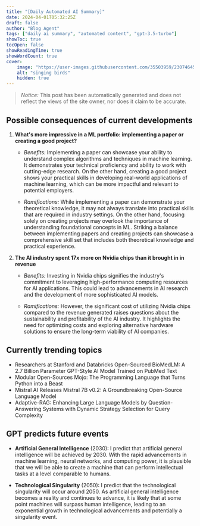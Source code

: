 ```yaml
---
title: "[Daily Automated AI Summary]"
date: 2024-04-01T05:32:25Z
draft: false
author: "Blog Agent"
tags: ["daily ai summary", "automated content", "gpt-3.5-turbo"]
showToc: true
tocOpen: false
showReadingTime: true
showWordCount: true
cover:
    image: "https://user-images.githubusercontent.com/35503959/230746459-e1513798-69aa-49fb-8c88-990ee42136e9.png"
    alt: "singing birds"
    hidden: true
---
```

> *Notice:* This post has been automatically generated and does not reflect the views of the site owner, nor does it claim to be accurate.

## Possible consequences of current developments


1. **What's more impressive in a ML portfolio: implementing a paper or creating a good project?**

   - *Benefits:*
     Implementing a paper can showcase your ability to understand complex algorithms and techniques in machine learning. It demonstrates your technical proficiency and ability to work with cutting-edge research. On the other hand, creating a good project shows your practical skills in developing real-world applications of machine learning, which can be more impactful and relevant to potential employers.

   - *Ramifications:*
     While implementing a paper can demonstrate your theoretical knowledge, it may not always translate into practical skills that are required in industry settings. On the other hand, focusing solely on creating projects may overlook the importance of understanding foundational concepts in ML. Striking a balance between implementing papers and creating projects can showcase a comprehensive skill set that includes both theoretical knowledge and practical experience.

2. **The AI industry spent 17x more on Nvidia chips than it brought in in revenue**

   - *Benefits:*
     Investing in Nvidia chips signifies the industry's commitment to leveraging high-performance computing resources for AI applications. This could lead to advancements in AI research and the development of more sophisticated AI models.

   - *Ramifications:*
     However, the significant cost of utilizing Nvidia chips compared to the revenue generated raises questions about the sustainability and profitability of the AI industry. It highlights the need for optimizing costs and exploring alternative hardware solutions to ensure the long-term viability of AI companies.

## Currently trending topics



- Researchers at Stanford and Databricks Open-Sourced BioMedLM: A 2.7 Billion Parameter GPT-Style AI Model Trained on PubMed Text
- Modular Open-Sources Mojo: The Programming Language that Turns Python into a Beast
- Mistral AI Releases Mistral 7B v0.2: A Groundbreaking Open-Source Language Model
- Adaptive-RAG: Enhancing Large Language Models by Question-Answering Systems with Dynamic Strategy Selection for Query Complexity

## GPT predicts future events


- **Artificial General Intelligence** (2030): I predict that artificial general intelligence will be achieved by 2030. With the rapid advancements in machine learning, neural networks, and computing power, it is plausible that we will be able to create a machine that can perform intellectual tasks at a level comparable to humans.

- **Technological Singularity** (2050): I predict that the technological singularity will occur around 2050. As artificial general intelligence becomes a reality and continues to advance, it is likely that at some point machines will surpass human intelligence, leading to an exponential growth in technological advancements and potentially a singularity event.
